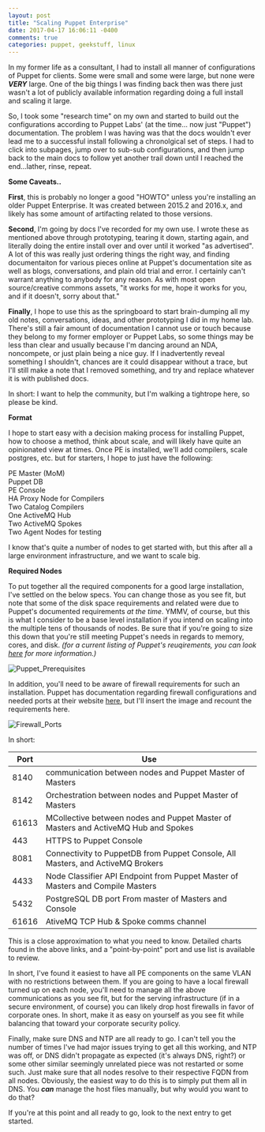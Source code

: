 ```yaml
---
layout: post
title: "Scaling Puppet Enterprise"
date: 2017-04-17 16:06:11 -0400
comments: true
categories: puppet, geekstuff, linux
---
```


In my former life as a consultant, I had to install all manner of configurations of Puppet for clients.  Some were small and some were large, but none were ***VERY*** large.  One of the big things I was finding back then was there just wasn't a lot of publicly available information regarding doing a full install and scaling it large.

So, I took some "research time" on my own and started to build out the configurations according to Puppet Labs' (at the time... now just "Puppet") documentation. The problem I was having was that the docs wouldn't ever lead me to a successful install following a chronolgical set of steps. I had to click into subpages, jump over to sub-sub configurations, and then jump back to the main docs to follow yet another trail down until I reached the end...lather, rinse, repeat.

**Some Caveats..**

**First**, this is probably no longer a good "HOWTO" unless you're installing an older Puppet Enterprise. It was created between 2015.2 and 2016.x, and likely has some amount of artifacting related to those versions.

**Second**, I'm going by docs I've recorded for my own use.  I wrote these as mentioned above through prototyping, tearing it down, starting again, and literally doing the entire install over and over until it worked "as advertised". A lot of this was really just ordering things the right way, and finding documentaiton for various pieces online at Puppet's documentation site as well as blogs, conversations, and plain old trial and error. I certainly can't warrant anything to anybody for any reason. As with most open source/creative commons assets, "it works for me, hope it works for you, and if it doesn't, sorry about that."

**Finally**, I hope to use this as the springboard to start brain-dumping all my old notes, conversations, ideas, and other prototyping I did in my home lab.  There's still a fair amount of documentation I cannot use or touch because they belong to my former employer or Puppet Labs, so some things may be less than clear and usually because I'm dancing around an NDA, noncompete, or just plain being a nice guy. If I inadvertently reveal something I shouldn't, chances are it could disappear without a trace, but I'll still make a note that I removed something, and try and replace whatever it is with published docs.

In short: I want to help the community, but I'm walking a tightrope here, so please be kind.

**Format**

I hope to start easy with a decision making process for installing Puppet, how to choose a method, think about scale, and will likely have quite an opinionated view at times.  Once PE is installed, we'll add compilers, scale postgres, etc. but for starters, I hope to just have the following:

PE Master (MoM)<br>
Puppet DB<br>
PE Console<br>
HA Proxy Node for Compilers<br>
Two Catalog Compilers<br>
One ActiveMQ Hub<br>
Two ActiveMQ Spokes<br>
Two Agent Nodes for testing<br>

I know that's quite a number of nodes to get started with, but this after all a large environment infrastructure, and we want to scale big. 

**Required Nodes**

To put together all the required components for a good large installation, I've settled on the below specs. You can change those as you see fit, but note that some of the disk space requirements and related were due to Puppet's documented requirements _at the time_.  YMMV, of course, but this is what I consider to be a base level installation if you intend on scaling into the multiple tens of thousands of nodes. Be sure that if you're going to size this down that you're still meeting Puppet's needs in regards to memory, cores, and disk.  _(for a current listing of Puppet's reuqirements, you can look [here](https://docs.puppet.com/pe/latest/sys_req_hw.html) for more information.)_

![Puppet_Prerequisites](http://cvquesty.github.io/images/prerequisites.png)

In addition, you'll need to be aware of firewall requirements for such an installation.  Puppet has documentation regarding firewall configurations and needed ports at their website [here](https://docs.puppet.com/pe/latest/sys_req_sysconfig.html#for-large-environment-installations), but I'll insert the image and recount the requirements here.

![Firewall_Ports](http://cvquesty.github.io/images/lei_port_diagram.png)

In short:

| Port | Use |
| ---- | --- |
| 8140 | communication between nodes and Puppet Master of Masters |
| 8142 | Orchestration between nodes and Puppet Master of Masters |
| 61613 | MCollective between nodes and Puppet Master of Masters and ActiveMQ Hub and Spokes |
| 443 | HTTPS to Puppet Console |
| 8081 | Connectivity to PuppetDB from Puppet Console, All Masters, and ActiveMQ Brokers |
| 4433 | Node Classifier API Endpoint from Puppet Master of Masters and Compile Masters |
| 5432 | PostgreSQL DB port From master of Masters and Console |
| 61616 | AtiveMQ TCP Hub & Spoke comms channel |

This is a close approximation to what you need to know.  Detailed charts found in the above links, and a "point-by-point" port and use list is available to review.

In short, I've found it easiest to have all PE components on the same VLAN with no restrictions between them. If you are going to have a local firewall turned up on each node, you'll need to manage all the above communications as you see fit, but for the serving infrastructure (if in a secure environment, of course) you can likely drop host firewalls in favor of corporate ones.  In short, make it as easy on yourself as you see fit while balancing that toward your corporate security policy.

Finally, make sure DNS and NTP are all ready to go.  I can't tell you the number of times I've had major issues trying to get all this working, and NTP was off, or DNS didn't propagate as expected (it's always DNS, right?) or some other similar seemingly unrelated piece was not restarted or some such. Just make sure that all nodes resolve to their respective FQDN from all nodes. Obviously, the easiest way to do this is to simply put them all in DNS. You ***can*** manage the host files manually, but why would you want to do that?

If you're at this point and all ready to go, look to the next entry to get started.

